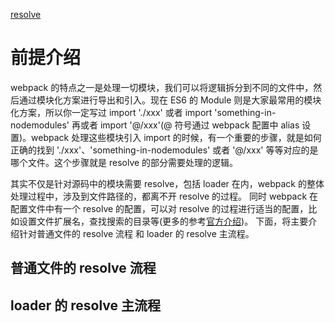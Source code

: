 [resolve](https://juejin.cn/post/6844903779712630797)

# 前提介绍
webpack 的特点之一是处理一切模块，我们可以将逻辑拆分到不同的文件中，然后通过模块化方案进行导出和引入。现在 ES6 的 Module 则是大家最常用的模块化方案，所以你一定写过 import './xxx' 或者 import 'something-in-nodemodules' 再或者 import '@/xxx'(@ 符号通过 webpack 配置中 alias 设置)。webpack 处理这些模块引入 import 的时候，有一个重要的步骤，就是如何正确的找到 './xxx'、'something-in-nodemodules' 或者 '@/xxx' 等等对应的是哪个文件。这个步骤就是 resolve 的部分需要处理的逻辑。

其实不仅是针对源码中的模块需要 resolve，包括 loader 在内，webpack 的整体处理过程中，涉及到文件路径的，都离不开 resolve 的过程。
同时 webpack 在配置文件中有一个 resolve 的配置，可以对 resolve 的过程进行适当的配置，比如设置文件扩展名，查找搜索的目录等(更多的参考[官方介绍](https://webpack.docschina.org/configuration/resolve/#resolve))。
下面，将主要介绍针对普通文件的 resolve 流程 和 loader 的 resolve 主流程。

## 普通文件的 resolve 流程

## loader 的 resolve 主流程